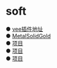 # soft
● <a href="https://chrome.google.com/webstore/detail/free-vpn-for-chrome-vpn-p/majdfhpaihoncoakbjgbdhglocklcgno?hl=zh-CN">vee插件地址</a>&nbsp;</a><br>
● <a href="https://apkpure.com/solid-gold-emoji-keyboard/com.kkkeyboard.emoji.keyboard.theme.MetalSolidGold">MetalSolidGold</a>&nbsp;</a><br>
● <a href="https://github.com/">项目</a>&nbsp;</a><br>
● <a href="https://github.com/">项目</a>&nbsp;</a><br>
● <a href="https://github.com/">项目</a>&nbsp;</a><br>
  </p>
